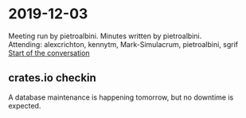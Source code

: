 # 2019-12-03

Meeting run by pietroalbini. Minutes written by pietroalbini.  
Attending: alexcrichton, kennytm, Mark-Simulacrum, pietroalbini, sgrif  
[Start of the conversation](https://discordapp.com/channels/442252698964721669/443148319431065610/651483404076056587)

## crates.io checkin

A database maintenance is happening tomorrow, but no downtime is expected.
